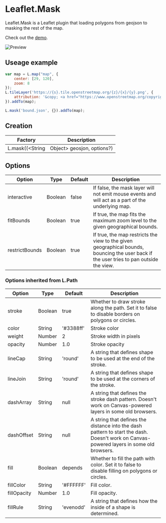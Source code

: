 # Leaflet.Mask 

Leaflet.Mask is a Leaflet plugin that loading polygons from geojson to masking the rest of the map.  

Check out the [demo](https://ptma.github.io/Leaflet.Mask/examples/mask.html).

![Preview](https://ptma.github.io/Leaflet.Mask/examples/preview.png)

## Useage example
```javascript
var map = L.map("map", {
    center: [29, 120],
    zoom: 8
});
L.tileLayer('https://{s}.tile.openstreetmap.org/{z}/{x}/{y}.png', {
    attribution: '&copy; <a href="https://www.openstreetmap.org/copyright">OpenStreetMap</a> contributors'
}).addTo(map);

L.mask('bound.json', {}).addTo(map);
```

## Creation 

| Factory | Description |
|--------|-------------|
| L.mask((<String|Object> geosjon, <Path options> options?) | Loads layer data in GeoJSON format from a URL or an object， sets styling options. |


## Options  

| Option | Type | Default | Description |
|--------|------|---------|-------------|
| interactive | Boolean | false | If false, the mask layer will not emit mouse events and will act as a part of the underlying map. |
| fitBounds | Boolean | true | If true, the map fits the maximum zoom level to the given geographical bounds. |
| restrictBounds | Boolean | true | If true, the map restricts the view to the given geographical bounds, bouncing the user back if the user tries to pan outside the view. |
### Options inherited from L.Path
| Option | Type | Default | Description |
|--------|------|---------|-------------|
| stroke              | Boolean  | true       | Whether to draw stroke along the path. Set it to false to disable borders on polygons or circles. |
| color               | String   | '#3388ff' | Stroke color |
| weight              | Number   | 2          | Stroke width in pixels |
| opacity             | Number   | 1.0       | Stroke opacity |
| lineCap             | String   | 'round'    | A string that defines shape to be used at the end of the stroke. |
| lineJoin            | String   | 'round'    | A string that defines shape to be used at the corners of the stroke. |
| dashArray           | String   | null       | A string that defines the stroke dash pattern. Doesn't work on Canvas-powered layers in some old browsers. |
| dashOffset          | String   | null       | A string that defines the distance into the dash pattern to start the dash. Doesn't work on Canvas-powered layers in some old browsers. |
| fill                | Boolean  | depends    | Whether to fill the path with color. Set it to false to disable filling on polygons or circles. |
| fillColor           | String   | '#FFFFFF'         | Fill color. |
| fillOpacity         | Number   | 1.0       | Fill opacity. |
| fillRule            | String   | 'evenodd'  | A string that defines how the inside of a shape is determined. |
